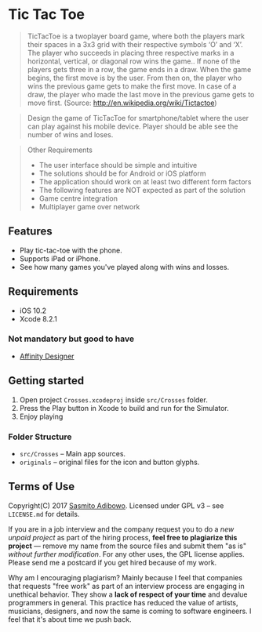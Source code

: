 # Tic Tac Toe

> Tic­Tac­Toe is a two­player board game, where both the players mark their spaces in a 3x3 grid with their respective symbols ‘O’ and ‘X’. The player who succeeds in placing three respective marks in a horizontal, vertical, or diagonal row wins the game.. If none of the players gets three in a row, the game ends in a draw. When the game begins, the first move is by the user. From then on, the player who wins the previous game gets to make the first move. In case of a draw, the player who made the last move in the previous game gets to move first.
> (Source: http://en.wikipedia.org/wiki/Tic­tac­toe)

> Design the game of Tic­Tac­Toe for smartphone/tablet where the user can play against his mobile device. Player should be able see the number of wins and loses.

> Other Requirements
> 
> - The user interface should be simple and intuitive
> - The solutions should be for Android or iOS platform
> - The application should work on at least two different form factors
> - The following features are NOT expected as part of the solution
> - Game centre integration
> - Multi­player game over network

## Features

- Play tic-tac-toe with the phone.
- Supports iPad or iPhone.
- See how many games you've played along with wins and losses.

## Requirements

 - iOS 10.2
 - Xcode 8.2.1

### Not mandatory but good to have
 - [Affinity Designer](https://itunes.apple.com/app/affinity-designer/id824171161?mt=12&at=10lvzo&ct=t3sw)

## Getting started

1. Open project `Crosses.xcodeproj` inside `src/Crosses` folder.
2. Press the Play button in Xcode to build and run for the Simulator.
3. Enjoy playing

### Folder Structure

- `src/Crosses` – Main app sources.
- `originals` – original files for the icon and button glyphs.

## Terms of Use

Copyright(C) 2017 [Sasmito Adibowo](http://cutecoder.org). Licensed under GPL v3 – see `LICENSE.md` for details.

If you are in a job interview and the company request you to do a *new unpaid project* as part of the hiring process, **feel free to plagiarize this project** — remove my name from the source files and submit them "as is" *without further modification*. For any other uses, the GPL license applies. Please send me a postcard if you get hired because of my work.

Why am I encouraging plagiarism? Mainly because I feel that companies that requests "free work" as part of an interview process are engaging in unethical behavior. They show a **lack of respect of your time** and devalue programmers in general. This practice has reduced the value of artists, musicians, designers, and now the same is coming to software engineers. I feel that it's about time we push back.

